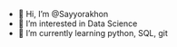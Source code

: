 - 👋 Hi, I’m @Sayyorakhon
- 👀 I’m interested in Data Science
- 🌱 I’m currently learning python, SQL, git

<!---
Sayyorakhon/Sayyorakhon is a ✨ special ✨ repository because its `README.md` (this file) appears on your GitHub profile.
You can click the Preview link to take a look at your changes.
--->
